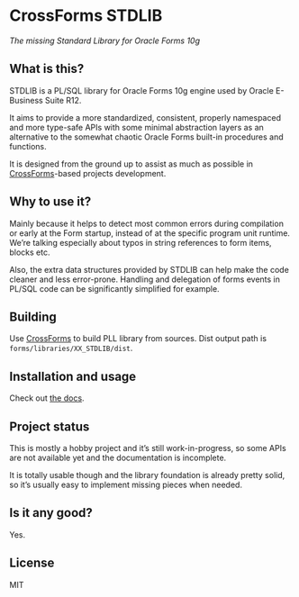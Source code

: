 # CrossForms STDLIB

*The missing Standard Library for Oracle Forms 10g*

## What is this?

STDLIB is a PL/SQL library for Oracle Forms 10g engine used by Oracle E-Business Suite R12. 

It aims to provide a more standardized, consistent, properly namespaced and more type-safe APIs with some minimal abstraction layers as an alternative to the somewhat chaotic Oracle Forms built-in procedures and functions. 

It is designed from the ground up to assist as much as possible in [CrossForms](https://github.com/4O4/crossforms)-based projects development.

## Why to use it?

Mainly because it helps to detect most common errors during compilation or early at the Form startup, instead of at the specific program unit runtime. We’re talking especially about typos in string references to form items, blocks etc.

Also, the extra data structures provided by STDLIB can help make the code cleaner and less error-prone. Handling and delegation of forms events in PL/SQL code can be significantly simplified for example.

## Building

Use [CrossForms](https://github.com/4O4/crossforms) to build PLL library from sources. Dist output path is `forms/libraries/XX_STDLIB/dist`.

## Installation and usage

Check out [the docs](https://4o4.github.io/crossforms-stdlib/faq/index.html).

## Project status

This is mostly a hobby project and it’s still work-in-progress, so some APIs are not available yet and the documentation is incomplete.

It is totally usable though and the library foundation is already pretty solid, so it’s usually easy to implement missing pieces when needed.

## Is it any good?

Yes.

## License

MIT